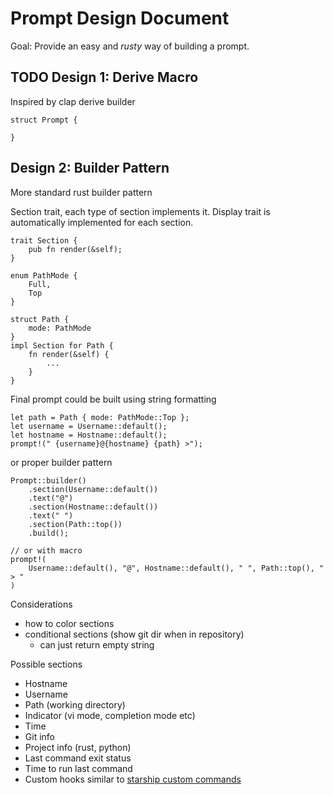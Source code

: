 
# Prompt Design Document

Goal: Provide an easy and *rusty* way of building a prompt.

## TODO Design 1: Derive Macro

Inspired by clap derive builder
```
struct Prompt {
    
}
```

## Design 2: Builder Pattern

More standard rust builder pattern

Section trait, each type of section implements it. Display trait is
automatically implemented for each section.
```
trait Section {
    pub fn render(&self);
}

enum PathMode {
    Full,
    Top
}

struct Path {
    mode: PathMode
}
impl Section for Path {
    fn render(&self) {
        ...
    }
}
```

Final prompt could be built using string formatting
```
let path = Path { mode: PathMode::Top };
let username = Username::default();
let hostname = Hostname::default();
prompt!(" {username}@{hostname} {path} >");
```

or proper builder pattern
```
Prompt::builder()
    .section(Username::default())
    .text("@")
    .section(Hostname::default())
    .text(" ")
    .section(Path::top())
    .build();

// or with macro
prompt!(
    Username::default(), "@", Hostname::default(), " ", Path::top(), " > "
)
```

Considerations
- how to color sections
- conditional sections (show git dir when in repository)
    - can just return empty string

Possible sections
- Hostname
- Username
- Path (working directory)
- Indicator (vi mode, completion mode etc)
- Time
- Git info
- Project info (rust, python)
- Last command exit status
- Time to run last command
- Custom hooks similar to [starship custom commands](https://starship.rs/config/#custom-commands)

